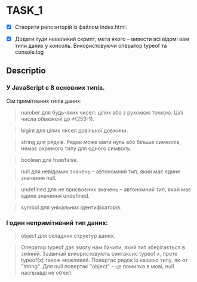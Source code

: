 # TASK_1

- [X] Створити репозиторій із файлом index.html. 

- [X] Додати туди невеликий скрипт, мета якого – вивести всі відомі вам типи даних у консоль. Використовуючи оператор typeof та console.log 


## Descriptio

### У JavaScript є 8 основних типів.

Сім примітивних типів даних:

>number для будь-яких чисел: цілих або з рухомою точкою. Цілі числа обмежені до ±(253-1).

>bigint для цілих чисел довільної довжини.

>string для рядків. Рядок може мати нуль або більше символів, немає окремого типу для одного символу.

>boolean для true/false.

>null для невідомих значень – автономний тип, який має єдине значення null.

>undefined для не присвоєних значень – автономний тип, який має єдине значення undefined.

>symbol для унікальних ідентифікаторів.

### І один непримітивний тип даних:

>object для складних структур даних.

>Оператор typeof дає змогу нам бачити, який тип зберігається в змінній.
Зазвичай використовують синтаксис typeof x, проте typeof(x) також можливий.
Повертає рядок із назвою типу, як-от "string".
Для null повертає "object" – це помилка в мові, null насправді не об’єкт.
